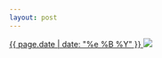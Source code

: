 ```yaml
---
layout: post
---
```


<p>
  <a href="/98">
    <time>{{ page.date | date: "%e %B %Y" }}</time>
    <img src="https://s3.amazonaws.com/life.aaronjgreenberg.com/98.jpg">
  </a>
  
</p>
